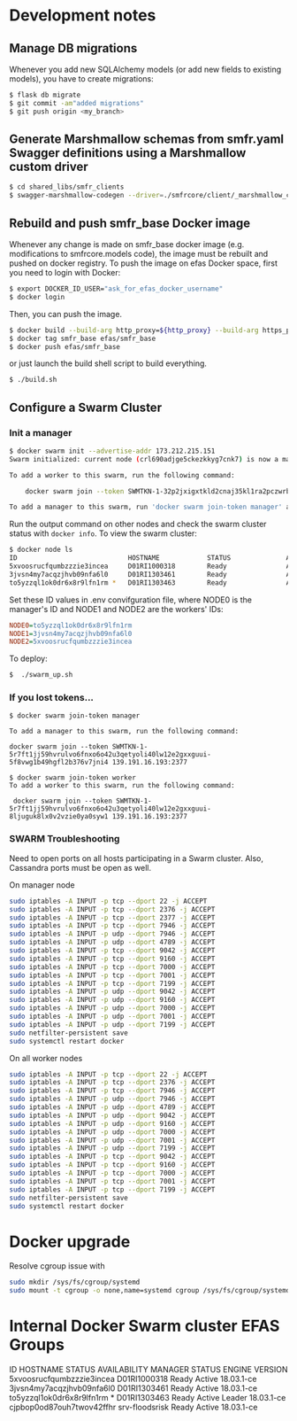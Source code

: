 # Development notes

## Manage DB migrations

Whenever you add new SQLAlchemy models (or add new fields to existing models), you have to create migrations:

```bash
$ flask db migrate
$ git commit -am"added migrations"
$ git push origin <my_branch>
```

## Generate Marshmallow schemas from smfr.yaml Swagger definitions using a Marshmallow custom driver

```bash
$ cd shared_libs/smfr_clients
$ swagger-marshmallow-codegen --driver=./smfrcore/client/_marshmallow_custom.py:CustomDriver ../../rest_server/src/swagger/smfr.yaml > ./smfrcore/client/marshmallow.py
```

## Rebuild and push smfr_base Docker image

Whenever any change is made on smfr_base docker image (e.g. modifications to smfrcore.models
code), the image must be rebuilt and pushed on docker registry.
To push the image on efas Docker space, first you need to login with Docker:

```bash
$ export DOCKER_ID_USER="ask_for_efas_docker_username"
$ docker login
```

Then, you can push the image.
```bash
$ docker build --build-arg http_proxy=${http_proxy} --build-arg https_proxy=${http_proxy} -t smfr_base base/.
$ docker tag smfr_base efas/smfr_base
$ docker push efas/smfr_base
```

or just launch the build shell script to build everything.

```bash
$ ./build.sh
```

## Configure a Swarm Cluster

### Init a manager

```bash
$ docker swarm init --advertise-addr 173.212.215.151
Swarm initialized: current node (crl690adjge5ckezkkyg7cnk7) is now a manager.

To add a worker to this swarm, run the following command:

    docker swarm join --token SWMTKN-1-32p2jxigxtkld2cnaj35kl1ra2pczwrbrgqlahje2yj6z1tkuq-4nbm1luuhrd1tseu0qw1bly65 173.212.215.151:2377

To add a manager to this swarm, run 'docker swarm join-token manager' and follow the instructions.
```

Run the output command on other nodes and check the swarm cluster status with `docker info`.
To view the swarm cluster:

```bash
$ docker node ls
ID                            HOSTNAME            STATUS              AVAILABILITY        MANAGER STATUS      ENGINE VERSION
5xvoosrucfqumbzzzie3incea     D01RI1000318        Ready               Active                                  18.03.1-ce
3jvsn4my7acqzjhvb09nfa6l0     D01RI1303461        Ready               Active                                  18.03.1-ce
to5yzzql1ok0dr6x8r9lfn1rm *   D01RI1303463        Ready               Active              Leader              18.03.1-ce
```

Set these ID values in .env convifguration file, where NODE0 is the manager's ID and NODE1 and NODE2 are the workers' IDs:

```ini
NODE0=to5yzzql1ok0dr6x8r9lfn1rm
NODE1=3jvsn4my7acqzjhvb09nfa6l0
NODE2=5xvoosrucfqumbzzzie3incea
```

To deploy:

```bash
$  ./swarm_up.sh
```


### If you lost tokens...

```
$ docker swarm join-token manager

To add a manager to this swarm, run the following command:

docker swarm join --token SWMTKN-1-5r7ft1jj59hvrulvo6fnxo6o42u3qetyoli40lw12e2gxxguui-5f8vwg1b49hgfl2b376v7jni4 139.191.16.193:2377
```

```
$ docker swarm join-token worker
To add a worker to this swarm, run the following command:

 docker swarm join --token SWMTKN-1-5r7ft1jj59hvrulvo6fnxo6o42u3qetyoli40lw12e2gxxguui-8ljuguk8lx0v2vzie0ya0syw1 139.191.16.193:2377
```


### SWARM Troubleshooting

Need to open ports on all hosts participating in a Swarm cluster.
Also, Cassandra ports must be open as well.

On manager node

```bash
sudo iptables -A INPUT -p tcp --dport 22 -j ACCEPT
sudo iptables -A INPUT -p tcp --dport 2376 -j ACCEPT
sudo iptables -A INPUT -p tcp --dport 2377 -j ACCEPT
sudo iptables -A INPUT -p tcp --dport 7946 -j ACCEPT
sudo iptables -A INPUT -p udp --dport 7946 -j ACCEPT
sudo iptables -A INPUT -p udp --dport 4789 -j ACCEPT
sudo iptables -A INPUT -p tcp --dport 9042 -j ACCEPT
sudo iptables -A INPUT -p tcp --dport 9160 -j ACCEPT
sudo iptables -A INPUT -p tcp --dport 7000 -j ACCEPT
sudo iptables -A INPUT -p tcp --dport 7001 -j ACCEPT
sudo iptables -A INPUT -p tcp --dport 7199 -j ACCEPT
sudo iptables -A INPUT -p udp --dport 9042 -j ACCEPT
sudo iptables -A INPUT -p udp --dport 9160 -j ACCEPT
sudo iptables -A INPUT -p udp --dport 7000 -j ACCEPT
sudo iptables -A INPUT -p udp --dport 7001 -j ACCEPT
sudo iptables -A INPUT -p udp --dport 7199 -j ACCEPT
sudo netfilter-persistent save
sudo systemctl restart docker
```

On all worker nodes

```bash
sudo iptables -A INPUT -p tcp --dport 22 -j ACCEPT
sudo iptables -A INPUT -p tcp --dport 2376 -j ACCEPT
sudo iptables -A INPUT -p tcp --dport 7946 -j ACCEPT
sudo iptables -A INPUT -p udp --dport 7946 -j ACCEPT
sudo iptables -A INPUT -p udp --dport 4789 -j ACCEPT
sudo iptables -A INPUT -p udp --dport 9042 -j ACCEPT
sudo iptables -A INPUT -p udp --dport 9160 -j ACCEPT
sudo iptables -A INPUT -p udp --dport 7000 -j ACCEPT
sudo iptables -A INPUT -p udp --dport 7001 -j ACCEPT
sudo iptables -A INPUT -p udp --dport 7199 -j ACCEPT
sudo iptables -A INPUT -p tcp --dport 9042 -j ACCEPT
sudo iptables -A INPUT -p tcp --dport 9160 -j ACCEPT
sudo iptables -A INPUT -p tcp --dport 7000 -j ACCEPT
sudo iptables -A INPUT -p tcp --dport 7001 -j ACCEPT
sudo iptables -A INPUT -p tcp --dport 7199 -j ACCEPT
sudo netfilter-persistent save
sudo systemctl restart docker
```

# Docker upgrade

Resolve cgroup issue with

```bash
sudo mkdir /sys/fs/cgroup/systemd
sudo mount -t cgroup -o none,name=systemd cgroup /sys/fs/cgroup/systemd
```


# Internal Docker Swarm cluster EFAS Groups


ID                            HOSTNAME            STATUS              AVAILABILITY        MANAGER STATUS      ENGINE VERSION
5xvoosrucfqumbzzzie3incea     D01RI1000318        Ready               Active                                  18.03.1-ce
3jvsn4my7acqzjhvb09nfa6l0     D01RI1303461        Ready               Active                                  18.03.1-ce
to5yzzql1ok0dr6x8r9lfn1rm *   D01RI1303463        Ready               Active              Leader              18.03.1-ce
cjpbop0od87ouh7twov42ffhr     srv-floodsrisk      Ready               Active                                  18.03.1-ce
